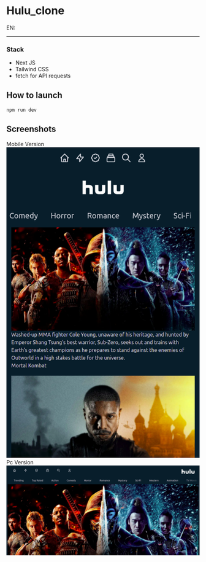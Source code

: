 # Hulu_clone

EN:
*****************

### Stack

* Next JS
* Tailwind CSS
* fetch for API requests

## How to launch

```bash
npm run dev
```

## Screenshots

Mobile Version</br>
![](screenshots/1.png)</br>
Pc Version</br>
![](screenshots/2.png)</br>


